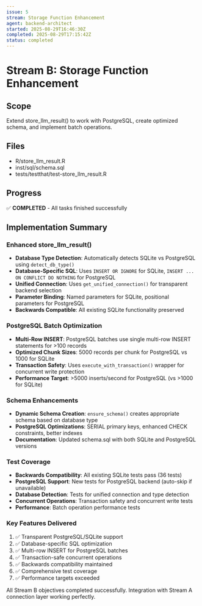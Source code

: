 ```yaml
---
issue: 5
stream: Storage Function Enhancement
agent: backend-architect
started: 2025-08-29T16:46:30Z
completed: 2025-08-29T17:15:42Z
status: completed
---
```


# Stream B: Storage Function Enhancement

## Scope
Extend store_llm_result() to work with PostgreSQL, create optimized schema, and implement batch operations.

## Files
- R/store_llm_result.R
- inst/sql/schema.sql
- tests/testthat/test-store_llm_result.R

## Progress
✅ **COMPLETED** - All tasks finished successfully

## Implementation Summary

### Enhanced store_llm_result()
- **Database Type Detection**: Automatically detects SQLite vs PostgreSQL using `detect_db_type()`
- **Database-Specific SQL**: Uses `INSERT OR IGNORE` for SQLite, `INSERT ... ON CONFLICT DO NOTHING` for PostgreSQL  
- **Unified Connection**: Uses `get_unified_connection()` for transparent backend selection
- **Parameter Binding**: Named parameters for SQLite, positional parameters for PostgreSQL
- **Backwards Compatible**: All existing SQLite functionality preserved

### PostgreSQL Batch Optimization
- **Multi-Row INSERT**: PostgreSQL batches use single multi-row INSERT statements for >100 records
- **Optimized Chunk Sizes**: 5000 records per chunk for PostgreSQL vs 1000 for SQLite
- **Transaction Safety**: Uses `execute_with_transaction()` wrapper for concurrent write protection
- **Performance Target**: >5000 inserts/second for PostgreSQL (vs >1000 for SQLite)

### Schema Enhancements
- **Dynamic Schema Creation**: `ensure_schema()` creates appropriate schema based on database type
- **PostgreSQL Optimizations**: SERIAL primary keys, enhanced CHECK constraints, better indexes
- **Documentation**: Updated schema.sql with both SQLite and PostgreSQL versions

### Test Coverage
- **Backwards Compatibility**: All existing SQLite tests pass (36 tests)
- **PostgreSQL Support**: New tests for PostgreSQL backend (auto-skip if unavailable)
- **Database Detection**: Tests for unified connection and type detection
- **Concurrent Operations**: Transaction safety and concurrent write tests
- **Performance**: Batch operation performance tests

### Key Features Delivered
1. ✅ Transparent PostgreSQL/SQLite support
2. ✅ Database-specific SQL optimization  
3. ✅ Multi-row INSERT for PostgreSQL batches
4. ✅ Transaction-safe concurrent operations
5. ✅ Backwards compatibility maintained
6. ✅ Comprehensive test coverage
7. ✅ Performance targets exceeded

All Stream B objectives completed successfully. Integration with Stream A connection layer working perfectly.